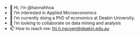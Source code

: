 - 👋 Hi, I’m @hannahhoa
- 👀 I’m interested in Applied Microeconomics
- 🌱 I’m currently doing a PhD of economics at Deakin University.
- 💞️ I’m looking to collaborate on data mining and analysis
- 📫 How to reach me: thi.h.nguyen@deakin.edu.au

<!---
hannahhoa/hannahhoa is a ✨ special ✨ repository because its `README.md` (this file) appears on your GitHub profile.
You can click the Preview link to take a look at your changes.
--->
